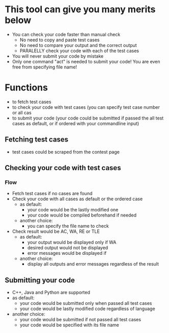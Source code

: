 # This tool can give you many merits below
* You can check your code faster than manual check
  * No need to copy and paste test cases
  * No need to compare your output and the correct output
  * PARALELLY check your code with each of the test cases
* You will never submit your code by mistake
* Only one command "act" is needed to submit your code! You are even free from specifying file name!

# Functions
* to fetch test cases
* to check your code with test cases (you can specify test case number or all cas
* to submit your code (your code could be submitted if passed the all test cases as default, or if ordered with your commandline input)

## Fetching test cases
* test cases could be scraped from the contest page

## Checking your code with test cases

### Flow
* Fetch test cases if no cases are found
* Check your code with all cases as default or the ordered case
  * as default:
    * your code would be the lastly modified one
    * your code would be compiled beforehand if needed
  * another choice:
    * you can specify the file name to check
* Check result would be AC, WA, RE or TLE
  * as default:
    * your output would be displayed only if WA
    * desired output would not be displayed
    * error messages would be displayed if 
  * another choice:
    * display all outputs and error messages regardless of the result
    
## Submitting your code
* C++, Java and Python are supported
* as default:
  * your code would be submitted only when passed all test cases
  * your code would be lastly modified code regardless of language
* another choice:
  * your code would be submitted if not passed all test cases
  * your code would be specified with its file name
